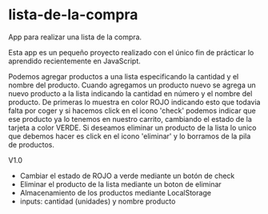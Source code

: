 # lista-de-la-compra
App para realizar una lista de la compra.

Esta app es un pequeño proyecto realizado con el único fin de prácticar lo aprendido recientemente en JavaScript.

Podemos agregar productos a una lista especificando la cantidad y el nombre del producto.
Cuando agregamos un producto nuevo se agrega un nuevo producto a la lista indicando la cantidad en número y el nombre del producto.
De primeras lo muestra en color ROJO indicando esto que todavia falta por coger y si hacemos click en el icono 'check' podemos indicar que ese producto ya lo tenemos en nuestro carrito, cambiando el estado de la tarjeta a color VERDE.
Si deseamos eliminar un producto de la lista lo unico que debemos hacer es click en el icono 'eliminar' y lo borramos de la pila de productos.

V1.0
- Cambiar el estado de ROJO a verde mediante un botón de check
- Eliminar el producto de la lista mediante un boton de eliminar
- Almacenamiento de los productos mediante LocalStorage
- inputs: cantidad (unidades) y nombre producto
